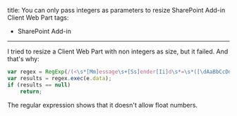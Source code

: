 title: You can only pass integers as parameters to resize SharePoint Add-in Client Web Part
tags:
- SharePoint Add-in
---

I tried to resize a Client Web Part with non integers as size, but it failed. And that's why:

```js
var regex = RegExp(/(<\s*[Mm]essage\s+[Ss]ender[Ii]d\s*=\s*([\dAaBbCcDdEdFf]{8})(\d{1,3})\s*>[Rr]esize\s*\(\s*(\s*(\d*)\s*([^,\)\s\d]*)\s*,\s*(\d*)\s*([^,\)\s\d]*))?\s*\)\s*<\/\s*[Mm]essage\s*>)/);
var results = regex.exec(e.data);
if (results == null)
    return;
```

The regular expression shows that it doesn't allow float numbers.
